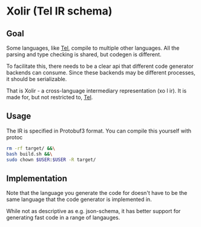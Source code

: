 
# Xolir (Tel IR schema)

## Goal

Some languages, like [Tel](https://github.com/mverleg/tel), compile to multiple other languages. All the parsing and type checking is shared, but codegen is different.

To facilitate this, there needs to be a clear api that different code generator backends can consume. Since these backends may be different processes, it should be serializable.

That is Xolir - a cross-language intermediary representation (xo l ir). It is made for, but not restricted to, [Tel](https://github.com/mverleg/tel).

## Usage

The IR is specified in Protobuf3 format. You can compile this yourself with protoc 

```bash
rm -rf target/ &&\
bash build.sh &&\
sudo chown $USER:$USER -R target/
```

## Implementation

Note that the language you generate the code for doesn't have to be the same language that the code generator is implemented in.

While not as descriptive as e.g. json-schema, it has better support for generating fast code in a range of langauges.

